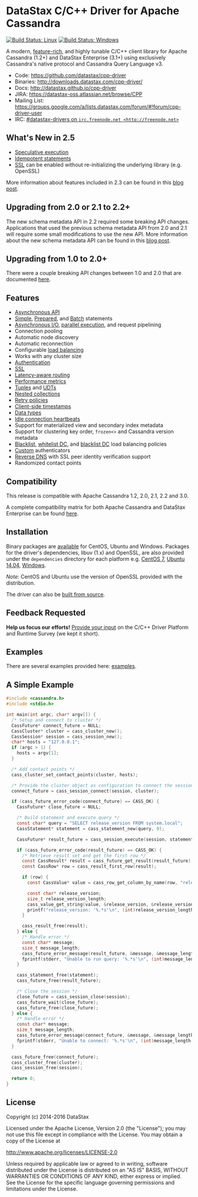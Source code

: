 # DataStax C/C++ Driver for Apache Cassandra

[![Build Status: Linux](https://travis-ci.org/datastax/cpp-driver.svg?branch=master)](https://travis-ci.org/datastax/cpp-driver)
[![Build Status: Windows](https://ci.appveyor.com/api/projects/status/ec0x0vuk59as28r6/branch/master?svg=true)](https://ci.appveyor.com/project/DataStax/cpp-driver)

A modern, [feature-rich](#features), and highly tunable C/C++ client library for
Apache Cassandra (1.2+) and DataStax Enterprise (3.1+) using exclusively
Cassandra's native protocol and Cassandra Query Language v3.

- Code: https://github.com/datastax/cpp-driver
- Binaries: http://downloads.datastax.com/cpp-driver/
- Docs: http://datastax.github.io/cpp-driver
- JIRA: https://datastax-oss.atlassian.net/browse/CPP
- Mailing List: https://groups.google.com/a/lists.datastax.com/forum/#!forum/cpp-driver-user
- IRC: [#datastax-drivers on `irc.freenode.net <http://freenode.net>`](http://webchat.freenode.net/?channels=datastax-drivers)

## What's New in 2.5

- [Speculative execution]
- [Idempotent statements]
- [SSL] can be enabled without re-initializing the underlying library (e.g. OpenSSL)

More information about features included in 2.3 can be found in this [blog
post](http://www.datastax.com/dev/blog/datastax-c-driver-2-3-ga-released).

## Upgrading from 2.0 or 2.1 to 2.2+

The new schema metadata API in 2.2 required some breaking API changes.
Applications that used the previous schema metadata API from 2.0 and 2.1 will
require some small modifications to use the new API. More information about the
new schema metadata API can be found in this
[blog post](http://www.datastax.com/dev/blog/datastax-c-driver-2-2-ga-released).

## Upgrading from 1.0 to 2.0+

There were a couple breaking API changes between 1.0 and 2.0 that are documented
[here](http://www.datastax.com/dev/blog/datastax-c-driver-2-0-released).

## Features
- [Asynchronous API]
- [Simple], [Prepared], and [Batch] statements
- [Asynchronous I/O], [parallel execution], and request pipelining
- Connection pooling
- Automatic node discovery
- Automatic reconnection
- Configurable [load balancing]
- Works with any cluster size
- [Authentication]
- [SSL]
- [Latency-aware routing]
- [Performance metrics]
- [Tuples] and [UDTs]
- [Nested collections]
- [Retry policies]
- [Client-side timestamps]
- [Data types]
- [Idle connection heartbeats]
- Support for materialized view and secondary index metadata
- Support for clustering key order, `frozen<>` and Cassandra version metadata
- [Blacklist], [whitelist DC], and [blacklist DC] load balancing policies
- [Custom] authenticators
- [Reverse DNS] with SSL peer identity verification support
- Randomized contact points


## Compatibility

This release is compatible with Apache Cassandra 1.2, 2.0, 2.1, 2.2 and 3.0.

A complete compatibility matrix for both Apache Cassandra and DataStax
Enterprise can be found
[here](https://docs.datastax.com/en/developer/driver-matrix/doc/common/driverMatrix.html?scroll=driverMatrix__cpp-driver-matrix).

## Installation

Binary packages are [available](http://downloads.datastax.com/cpp-driver/) for
CentOS, Ubuntu and Windows. Packages for the driver's dependencies, libuv (1.x)
and OpenSSL, are also provided under the `dependencies` directory for each
platform e.g. [CentOS 7](http://downloads.datastax.com/cpp-driver/centos/7/dependencies/),
[Ubuntu 14.04](http://downloads.datastax.com/cpp-driver/ubuntu/14.04/dependencies/),
[Windows](http://downloads.datastax.com/cpp-driver/windows/dependencies/).

*Note*: CentOS and Ubuntu use the version of OpenSSL provided with the
distribution.

The driver can also be [built from
source](http://datastax.github.io/cpp-driver/topics/building/).

## Feedback Requested

**Help us focus our efforts!** [Provide your input](http://goo.gl/forms/ihKC5uEQr6) on the C/C++ Driver Platform and Runtime Survey (we kept it short).

## Examples
There are several examples provided here: [examples](https://github.com/datastax/cpp-driver/tree/1.0/examples).

## A Simple Example
```c
#include <cassandra.h>
#include <stdio.h>

int main(int argc, char* argv[]) {
  /* Setup and connect to cluster */
  CassFuture* connect_future = NULL;
  CassCluster* cluster = cass_cluster_new();
  CassSession* session = cass_session_new();
  char* hosts = "127.0.0.1";
  if (argc > 1) {
    hosts = argv[1];
  }

  /* Add contact points */
  cass_cluster_set_contact_points(cluster, hosts);

  /* Provide the cluster object as configuration to connect the session */
  connect_future = cass_session_connect(session, cluster);

  if (cass_future_error_code(connect_future) == CASS_OK) {
    CassFuture* close_future = NULL;

    /* Build statement and execute query */
    const char* query = "SELECT release_version FROM system.local";
    CassStatement* statement = cass_statement_new(query, 0);

    CassFuture* result_future = cass_session_execute(session, statement);

    if (cass_future_error_code(result_future) == CASS_OK) {
      /* Retrieve result set and get the first row */
      const CassResult* result = cass_future_get_result(result_future);
      const CassRow* row = cass_result_first_row(result);

      if (row) {
        const CassValue* value = cass_row_get_column_by_name(row, "release_version");

        const char* release_version;
        size_t release_version_length;
        cass_value_get_string(value, &release_version, &release_version_length);
        printf("release_version: '%.*s'\n", (int)release_version_length, release_version);
      }

      cass_result_free(result);
    } else {
      /* Handle error */
      const char* message;
      size_t message_length;
      cass_future_error_message(result_future, &message, &message_length);
      fprintf(stderr, "Unable to run query: '%.*s'\n", (int)message_length, message);
    }

    cass_statement_free(statement);
    cass_future_free(result_future);

    /* Close the session */
    close_future = cass_session_close(session);
    cass_future_wait(close_future);
    cass_future_free(close_future);
  } else {
    /* Handle error */
    const char* message;
    size_t message_length;
    cass_future_error_message(connect_future, &message, &message_length);
    fprintf(stderr, "Unable to connect: '%.*s'\n", (int)message_length, message);
  }

  cass_future_free(connect_future);
  cass_cluster_free(cluster);
  cass_session_free(session);

  return 0;
}
```

## License
Copyright (c) 2014-2016 DataStax

Licensed under the Apache License, Version 2.0 (the "License");
you may not use this file except in compliance with the License.
You may obtain a copy of the License at

http://www.apache.org/licenses/LICENSE-2.0

Unless required by applicable law or agreed to in writing, software
distributed under the License is distributed on an "AS IS" BASIS,
WITHOUT WARRANTIES OR CONDITIONS OF ANY KIND, either express or implied.
See the License for the specific language governing permissions and
limitations under the License.

[Latency-aware routing]: http://datastax.github.io/cpp-driver/topics/configuration/#latency-aware-routing
[Performance metrics]: http://datastax.github.io/cpp-driver/topics/metrics/
[2.1 beta]: http://www.datastax.com/dev/blog/datastax-c-driver-2-1-beta-released
[2.1 GA]: http://www.datastax.com/dev/blog/datastax-c-driver-2-1-ga-released

[Tuples]: http://datastax.github.io/cpp-driver/topics/basics/tuples/
[UDTs]: http://datastax.github.io/cpp-driver/topics/basics/user_defined_types/
[Nested collections]: http://datastax.github.io/cpp-driver/topics/basics/binding_parameters/#nested-collections
[Data types]: http://datastax.github.io/cpp-driver/topics/basics/data_types/
[Retry policies]: http://datastax.github.io/cpp-driver/topics/configuration/retry_policies/
[Client-side timestamps]: http://datastax.github.io/cpp-driver/topics/basics/client_side_timestamps/
[Idle connection heartbeats]: http://datastax.github.io/cpp-driver/topics/configuration/#connection-heartbeats
[Support for disabling schema metadata]: http://datastax.github.io/cpp-driver/topics/basics/schema_metadata/#enabling-disabling-schema-metadata

[Asynchronous API]: http://datastax.github.io/cpp-driver/topics/#futures
[Simple]: http://datastax.github.io/cpp-driver/topics/#executing-queries
[Prepared]: http://datastax.github.io/cpp-driver/topics/basics/prepared_statements/
[Batch]: http://datastax.github.io/cpp-driver/topics/basics/batches/
[Asynchronous I/O]: http://datastax.github.io/cpp-driver/topics/#asynchronous-i-o
[parallel execution]: http://datastax.github.io/cpp-driver/topics/#thread-safety
[Authentication]: http://datastax.github.io/cpp-driver/topics/security/#authentication
[load balancing]: http://datastax.github.io/cpp-driver/topics/configuration/#load-balancing
[SSL]: http://datastax.github.io/cpp-driver/topics/security/ssl/
[Blacklist]: http://datastax.github.io/cpp-driver/topics/configuration/#blacklist
[whitelist DC]: http://datastax.github.io/cpp-driver/topics/configuration/#datacenter
[blacklist DC]: http://datastax.github.io/cpp-driver/topics/configuration/#datacenter
[Custom]: http://datastax.github.io/cpp-driver/topics/security/#custom
[Reverse DNS]: http://datastax.github.io/cpp-driver/topics/security/ssl/#enabling-cassandra-identity-verification
[Speculative execution]: http://datastax.github.io/cpp-driver/topics/configuration/#speculative-execution
[Idempotent statements]: http://datastax.github.io/cpp-driver/topics/configuration/#query-idempotence
